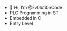 - 👋 Hi, I’m @Ev0luti0nCode
- PLC Programming in ST
- Embedded in C
- Entry Level

<!---
Ev0luti0nCode/Ev0luti0nCode is a ✨ special ✨ repository because its `README.md` (this file) appears on your GitHub profile.
You can click the Preview link to take a look at your changes.
--->

